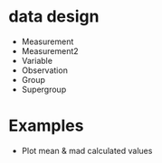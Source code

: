 # data design

* Measurement
* Measurement2
* Variable
* Observation
* Group
* Supergroup


# Examples

* Plot mean & mad calculated values
